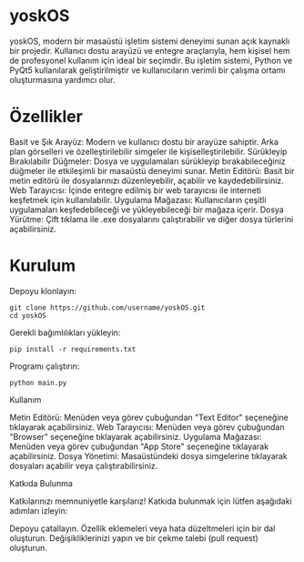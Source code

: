 # yoskOS

yoskOS, modern bir masaüstü işletim sistemi deneyimi sunan açık kaynaklı bir projedir. Kullanıcı dostu arayüzü ve entegre araçlarıyla, hem kişisel hem de profesyonel kullanım için ideal bir seçimdir. Bu işletim sistemi, Python ve PyQt5 kullanılarak geliştirilmiştir ve kullanıcıların verimli bir çalışma ortamı oluşturmasına yardımcı olur.
# Özellikler

  Basit ve Şık Arayüz: Modern ve kullanıcı dostu bir arayüze sahiptir. Arka plan görselleri ve özelleştirilebilir simgeler ile kişiselleştirilebilir.
  Sürükleyip Bırakılabilir Düğmeler: Dosya ve uygulamaları sürükleyip bırakabileceğiniz düğmeler ile etkileşimli bir masaüstü deneyimi sunar.
  Metin Editörü: Basit bir metin editörü ile dosyalarınızı düzenleyebilir, açabilir ve kaydedebilirsiniz.
  Web Tarayıcısı: İçinde entegre edilmiş bir web tarayıcısı ile interneti keşfetmek için kullanılabilir.
  Uygulama Mağazası: Kullanıcıların çeşitli uygulamaları keşfedebileceği ve yükleyebileceği bir mağaza içerir.
  Dosya Yürütme: Çift tıklama ile .exe dosyalarını çalıştırabilir ve diğer dosya türlerini açabilirsiniz.

# Kurulum

  Depoyu klonlayın:



    git clone https://github.com/username/yoskOS.git
    cd yoskOS

Gerekli bağımlılıkları yükleyin:



    pip install -r requirements.txt

Programı çalıştırın:



    python main.py

Kullanım

  Metin Editörü: Menüden veya görev çubuğundan "Text Editor" seçeneğine tıklayarak açabilirsiniz.
  Web Tarayıcısı: Menüden veya görev çubuğundan "Browser" seçeneğine tıklayarak açabilirsiniz.
  Uygulama Mağazası: Menüden veya görev çubuğundan "App Store" seçeneğine tıklayarak açabilirsiniz.
  Dosya Yönetimi: Masaüstündeki dosya simgelerine tıklayarak dosyaları açabilir veya çalıştırabilirsiniz.

Katkıda Bulunma

Katkılarınızı memnuniyetle karşılarız! Katkıda bulunmak için lütfen aşağıdaki adımları izleyin:

  Depoyu çatallayın.
  Özellik eklemeleri veya hata düzeltmeleri için bir dal oluşturun.
  Değişikliklerinizi yapın ve bir çekme talebi (pull request) oluşturun.
